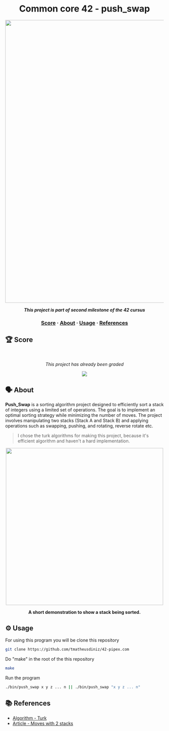 <h1 align="center"> 
  Common core 42 - push_swap
</h1>

<p align="center">
<img src="https://github.com/tmatheusdiniz/42-push_swap/releases/download/img/push_swap.webp" width="900" hidth="150">
</P>

<p align="center">
    <b><i>This project is part of second milestone of the 42 cursus</i></b>
</p>

<h3 align="center">
    <a href="#-score">Score</a>
    <span> · </span>
    <a href="#%EF%B8%8F-about">About</a>
    <span> · </span>
    <a href="#%EF%B8%8F-usage">Usage</a>
    <span> · </span>
    <a href="#-references">References</a
</h3>

## 🏆 Score

<br>
<div align="center">
    <p><i>This project has already been graded</i></p>
    <img src="https://github.com/tmatheusdiniz/42-libft/releases/download/Note/score.png")>
</div>

## 🗣️ About
<b>Push_Swap</b> is a sorting algorithm project designed to efficiently sort a stack of integers using a limited set of operations. The goal is to implement an optimal sorting strategy while minimizing the number of moves. The project involves manipulating two stacks (Stack A and Stack B) and applying operations such as swapping, pushing, and rotating, reverse rotate etc.

> I chose the turk algorithms for making this project, because it's efficient algorithm and haven't a hard implementation.

<p align="center">
<img src="https://github.com/tmatheusdiniz/42-push_swap/releases/download/img/push_swap.gif" width="500" hidth="150">
</P>

<div align="center">
<b>A short demonstration to show a stack being sorted.</b>
</div>

## ⚙️ Usage
For using this program you will be clone this repository
```sh
git clone https://github.com/tmatheusdiniz/42-pipex.com
```
Do "make" in the root of the this repository
```sh
make
```
Run the program
```sh
./bin/push_swap x y z ... n || ./bin/push_swap "x y z ... n"
```

## 📚 References

* [Algorithm - Turk](https://medium.com/@ayogun/push-swap-c1f5d2d41e97)
* [Article - Moves with 2 stacks](https://medium.com/@jamierobertdawson/push-swap-the-least-amount-of-moves-with-two-stacks-d1e76a71789a)
